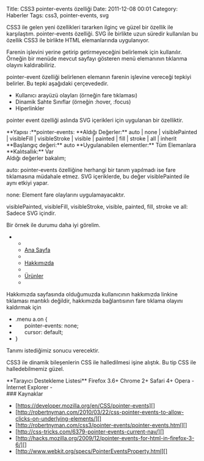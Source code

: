 Title: CSS3 pointer-events özelliği
Date: 2011-12-08 00:01
Category: Haberler
Tags: css3, pointer-events, svg

CSS3 ile gelen yeni özellikleri tararken ilginç ve güzel bir özellik ile
karşılaştım. pointer-events özelliği. SVG ile birlikte uzun süredir
kullanılan bu özellik CSS3 ile birlikte HTML elemanlarında uygulanıyor.

Farenin işlevini yerine getirip getirmeyeceğini belirlemek için
kullanılır. Örneğin bir menüde mevcut sayfayı gösteren menü elemanının
tıklanma olayını kaldırabiliriz.

pointer-event özelliği belirlenen elemanın farenin işlevine vereceği
tepkiyi belirler. Bu tepki aşağıdaki çerçevededir.

-   Kullanıcı arayüzü olayları (örneğin fare tıklaması)
-   Dinamik Sahte Sınıflar (örneğin :hover, :focus)
-   Hiperlinkler

pointer event özelliği aslında SVG içerikleri için uygulanan bir
özelliktir.

<div class="cssozelliktanimi">
**Yapısı :**pointer-events: <deger>  
**Aldığı Değerler:** auto | none | visiblePainted | visibleFill |
visibleStroke | visible | painted | fill | stroke | all | inherit   
**Başlangıç değeri:** auto   
**Uygulanabilen elementler:** Tüm Elemanlara  
**Kalıtsallık:** Var

</div>
Aldığı değerler bakalım;

auto: pointer-events özelliğine herhangi bir tanım yapılmadı ise fare
tıklamasına müdahale etmez. SVG içeriklerde, bu değer visiblePainted ile
aynı etkiyi yapar.

none: Element fare olaylarını uygulamayacaktır.

visiblePainted, visibleFill, visibleStroke, visible, painted, fill,
stroke ve all: Sadece SVG içindir.

Bir örnek ile durumu daha iyi görelim.

-   <ul class="menu">
-   <li><a href="index.html">Ana Sayfa</a></li>
-   <li><a href="hakkimizda.html" class=”on”>Hakkımızda</a></li>
-   <li><a href="urunler.html">Ürünler</a></li>
-   </ul>

Hakkımızda sayfasında olduğumuzda kullanıcının hakkımızda linkine
tıklaması mantıklı değildir, hakkımızda bağlantısının fare tıklama
olayını kaldırmak için

-   .menu a.on {
-         pointer-events: none;
-         cursor: default;
-   }

Tanımı istediğimiz sonucu verecektir.

CSS3 ile dinamik bileşenlerin CSS ile halledilmesi işine alıştık. Bu tip
CSS ile halledebilmemiz güzel.

<div class="tarayiciuyum">
**Tarayıcı Destekleme Listesi**  
Firefox 3.6+   
Chrome 2+  
Safari 4+   
Opera -  
İnternet Explorer -

</div>
### Kaynaklar

-   [https://developer.mozilla.org/en/CSS/pointer-events][]
-   [http://robertnyman.com/2010/03/22/css-pointer-events-to-allow-clicks-on-underlying-elements/][]
-   [http://robertnyman.com/css3/pointer-events/pointer-events.html][]
-   [http://css-tricks.com/6379-pointer-events-current-nav/][]
-   [http://hacks.mozilla.org/2009/12/pointer-events-for-html-in-firefox-3-6/][]
-   [http://www.webkit.org/specs/PointerEventsProperty.html][]

</p>

  [https://developer.mozilla.org/en/CSS/pointer-events]: https://developer.mozilla.org/en/CSS/pointer-events
  [http://robertnyman.com/2010/03/22/css-pointer-events-to-allow-clicks-on-underlying-elements/]:    http://robertnyman.com/2010/03/22/css-pointer-events-to-allow-clicks-on-underlying-elements/
  [http://robertnyman.com/css3/pointer-events/pointer-events.html]: http://robertnyman.com/css3/pointer-events/pointer-events.html
  [http://css-tricks.com/6379-pointer-events-current-nav/]: http://css-tricks.com/6379-pointer-events-current-nav/
  [http://hacks.mozilla.org/2009/12/pointer-events-for-html-in-firefox-3-6/]:    http://hacks.mozilla.org/2009/12/pointer-events-for-html-in-firefox-3-6/
  [http://www.webkit.org/specs/PointerEventsProperty.html]: http://www.webkit.org/specs/PointerEventsProperty.html
